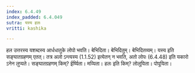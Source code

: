 ```yaml
---
index: 6.4.49
index_padded: 6.4.049
sutra: यस्य हलः
vritti: kashika

---
```

हल उत्तरस्य यशब्दस्य आर्धधातुके लोपो भवति। बेभिदिता। बेभिदितुम्। बेभिदितव्यम्। यस्य इति सङ्घातग्रहणम् एतत्। तत्र अलो ऽन्त्यस्य (1.1.52) इत्येतन् न भवति, अतो लोपः (6.4.48) इति यकारो ऽनेन लुप्यते। सङ्घातग्रहणम् किम्? ईर्ष्यिता। मव्यिता। हलः इति किम्? लोलूयिता। पोपूयिता।